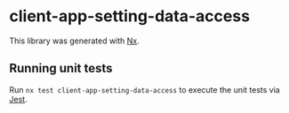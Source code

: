 # client-app-setting-data-access

This library was generated with [Nx](https://nx.dev).

## Running unit tests

Run `nx test client-app-setting-data-access` to execute the unit tests via [Jest](https://jestjs.io).
